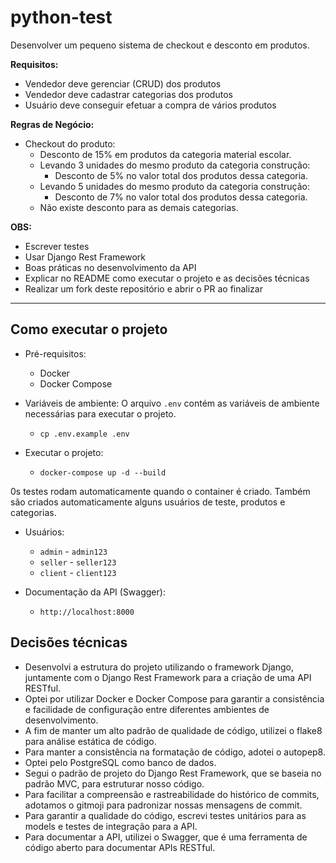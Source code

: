 # python-test

Desenvolver um pequeno sistema de checkout e desconto em produtos.

**Requisitos:**

- Vendedor deve gerenciar (CRUD) dos produtos
- Vendedor deve cadastrar categorias dos produtos
- Usuário deve conseguir efetuar a compra de vários produtos

**Regras de Negócio:**

- Checkout do produto:
	- Desconto de 15% em produtos da categoria material escolar.
	- Levando 3 unidades do mesmo produto da categoria construção:
		- Desconto de 5% no valor total dos produtos dessa categoria.
	- Levando 5 unidades do mesmo produto da categoria construção:
		- Desconto de 7% no valor total dos produtos dessa categoria.
	- Não existe desconto para as demais categorias.

**OBS:**

- Escrever testes
- Usar Django Rest Framework
- Boas práticas no desenvolvimento da API
- Explicar no README como executar o projeto e as decisões técnicas
- Realizar um fork deste repositório e abrir o PR ao finalizar


---

## Como executar o projeto
- Pré-requisitos:
	- Docker
	- Docker Compose


- Variáveis de ambiente:
O arquivo `.env` contém as variáveis de ambiente necessárias para executar o projeto.
	- `cp .env.example .env`

- Executar o projeto:
	- `docker-compose up -d --build`

0s testes rodam automaticamente quando o container é criado.
Também são criados automaticamente alguns usuários de teste, produtos e categorias.
- Usuários:
	- `admin` - `admin123`
	- `seller` - `seller123`
	- `client` - `client123`


- Documentação da API (Swagger):
	- `http://localhost:8000`




## Decisões técnicas
- Desenvolvi a estrutura do projeto utilizando o framework Django, juntamente com o Django Rest Framework para a criação de uma API RESTful.
- Optei por utilizar Docker e Docker Compose para garantir a consistência e facilidade de configuração entre diferentes ambientes de desenvolvimento.
- A fim de manter um alto padrão de qualidade de código, utilizei o flake8 para análise estática de código.
- Para manter a consistência na formatação de código, adotei o autopep8.
- Optei pelo PostgreSQL como banco de dados.
- Segui o padrão de projeto do Django Rest Framework, que se baseia no padrão MVC, para estruturar nosso código.
- Para facilitar a compreensão e rastreabilidade do histórico de commits, adotamos o gitmoji para padronizar nossas mensagens de commit.
- Para garantir a qualidade do código, escrevi testes unitários para as models e testes de integração para a API.
- Para documentar a API, utilizei o Swagger, que é uma ferramenta de código aberto para documentar APIs RESTful.

